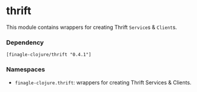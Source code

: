 # thrift

This module contains wrappers for creating Thrift `Service`s & `Client`s.

### Dependency

    [finagle-clojure/thrift "0.4.1"]


### Namespaces

* `finagle-clojure.thrift`: wrappers for creating Thrift Services & Clients.
